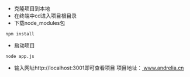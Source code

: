 - 克隆项目到本地
- 在终端中cd进入项目根目录
- 下载node_modules包
 ```shell
 npm install
 ```
- 启动项目
```shell
node app.js
```
- 输入网址http://localhost:3001即可查看项目
  项目地址：<a href="www.andrelia.cn"> www.andrelia.cn</a>
